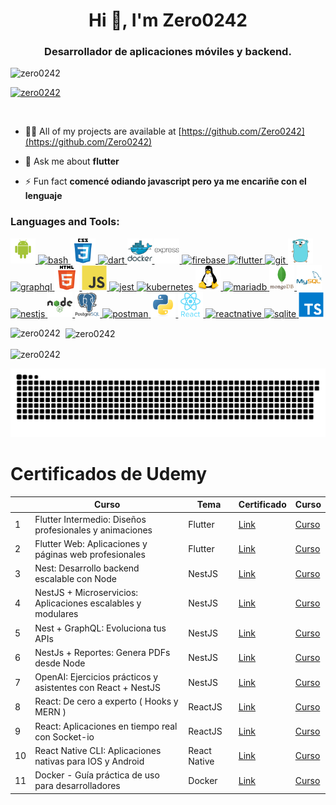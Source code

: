 <h1 align="center">Hi 👋, I'm Zero0242</h1>
<h3 align="center">Desarrollador de aplicaciones móviles y backend.</h3>

<p align="left"> <img src="https://komarev.com/ghpvc/?username=zero0242&label=Profile%20views&color=0e75b6&style=flat" alt="zero0242" /> </p>

<p align="left"> <a href="https://github.com/ryo-ma/github-profile-trophy"><img src="https://github-profile-trophy.vercel.app/?username=zero0242" alt="zero0242" /></a> </p>

<p align="left"> <a href="https://twitter.com/" target="blank"><img src="https://img.shields.io/twitter/follow/?logo=twitter&style=for-the-badge" alt="" /></a> </p>

- 👨‍💻 All of my projects are available at [https://github.com/Zero0242](https://github.com/Zero0242)

- 💬 Ask me about **flutter**

- ⚡ Fun fact **comencé odiando javascript pero ya me encariñe con el lenguaje**

<h3 align="left">Languages and Tools:</h3>
<p align="left">
	<a
		href="https://developer.android.com"
		target="_blank"
		rel="noreferrer">
		<img
			src="https://raw.githubusercontent.com/devicons/devicon/master/icons/android/android-original-wordmark.svg"
			alt="android"
			width="40"
			height="40" />
	</a>
	<a
		href="https://www.gnu.org/software/bash/"
		target="_blank"
		rel="noreferrer">
		<img
			src="https://www.vectorlogo.zone/logos/gnu_bash/gnu_bash-icon.svg"
			alt="bash"
			width="40"
			height="40" />
	</a>
	<a
		href="https://www.w3schools.com/css/"
		target="_blank"
		rel="noreferrer">
		<img
			src="https://raw.githubusercontent.com/devicons/devicon/master/icons/css3/css3-original-wordmark.svg"
			alt="css3"
			width="40"
			height="40" />
	</a>
	<a
		href="https://dart.dev"
		target="_blank"
		rel="noreferrer">
		<img
			src="https://www.vectorlogo.zone/logos/dartlang/dartlang-icon.svg"
			alt="dart"
			width="40"
			height="40" />
	</a>
	<a
		href="https://www.docker.com/"
		target="_blank"
		rel="noreferrer">
		<img
			src="https://raw.githubusercontent.com/devicons/devicon/master/icons/docker/docker-original-wordmark.svg"
			alt="docker"
			width="40"
			height="40" />
	</a>
	<a
		href="https://expressjs.com"
		target="_blank"
		rel="noreferrer">
		<img
			src="https://raw.githubusercontent.com/devicons/devicon/master/icons/express/express-original-wordmark.svg"
			alt="express"
			width="40"
			height="40" />
	</a>
	<a
		href="https://firebase.google.com/"
		target="_blank"
		rel="noreferrer">
		<img
			src="https://www.vectorlogo.zone/logos/firebase/firebase-icon.svg"
			alt="firebase"
			width="40"
			height="40" />
	</a>
	<a
		href="https://flutter.dev"
		target="_blank"
		rel="noreferrer">
		<img
			src="https://www.vectorlogo.zone/logos/flutterio/flutterio-icon.svg"
			alt="flutter"
			width="40"
			height="40" />
	</a>
	<a
		href="https://git-scm.com/"
		target="_blank"
		rel="noreferrer">
		<img
			src="https://www.vectorlogo.zone/logos/git-scm/git-scm-icon.svg"
			alt="git"
			width="40"
			height="40" />
	</a>
	<a
		href="https://golang.org"
		target="_blank"
		rel="noreferrer">
		<img
			src="https://raw.githubusercontent.com/devicons/devicon/master/icons/go/go-original.svg"
			alt="go"
			width="40"
			height="40" />
	</a>
	<a
		href="https://graphql.org"
		target="_blank"
		rel="noreferrer">
		<img
			src="https://www.vectorlogo.zone/logos/graphql/graphql-icon.svg"
			alt="graphql"
			width="40"
			height="40" />
	</a>
	<a
		href="https://www.w3.org/html/"
		target="_blank"
		rel="noreferrer">
		<img
			src="https://raw.githubusercontent.com/devicons/devicon/master/icons/html5/html5-original-wordmark.svg"
			alt="html5"
			width="40"
			height="40" />
	</a>
	<a
		href="https://developer.mozilla.org/en-US/docs/Web/JavaScript"
		target="_blank"
		rel="noreferrer">
		<img
			src="https://raw.githubusercontent.com/devicons/devicon/master/icons/javascript/javascript-original.svg"
			alt="javascript"
			width="40"
			height="40" />
	</a>
	<a
		href="https://jestjs.io"
		target="_blank"
		rel="noreferrer">
		<img
			src="https://www.vectorlogo.zone/logos/jestjsio/jestjsio-icon.svg"
			alt="jest"
			width="40"
			height="40" />
	</a>
	<a
		href="https://kubernetes.io"
		target="_blank"
		rel="noreferrer">
		<img
			src="https://www.vectorlogo.zone/logos/kubernetes/kubernetes-icon.svg"
			alt="kubernetes"
			width="40"
			height="40" />
	</a>
	<a
		href="https://www.linux.org/"
		target="_blank"
		rel="noreferrer">
		<img
			src="https://raw.githubusercontent.com/devicons/devicon/master/icons/linux/linux-original.svg"
			alt="linux"
			width="40"
			height="40" />
	</a>
	<a
		href="https://mariadb.org/"
		target="_blank"
		rel="noreferrer">
		<img
			src="https://www.vectorlogo.zone/logos/mariadb/mariadb-icon.svg"
			alt="mariadb"
			width="40"
			height="40" />
	</a>
	<a
		href="https://www.mongodb.com/"
		target="_blank"
		rel="noreferrer">
		<img
			src="https://raw.githubusercontent.com/devicons/devicon/master/icons/mongodb/mongodb-original-wordmark.svg"
			alt="mongodb"
			width="40"
			height="40" />
	</a>
	<a
		href="https://www.mysql.com/"
		target="_blank"
		rel="noreferrer">
		<img
			src="https://raw.githubusercontent.com/devicons/devicon/master/icons/mysql/mysql-original-wordmark.svg"
			alt="mysql"
			width="40"
			height="40" />
	</a>
	<a
		href="https://nestjs.com/"
		target="_blank"
		rel="noreferrer">
		<img
			src="https://img.icons8.com/color/600/nestjs.png"
			alt="nestjs"
			width="40"
			height="40" />
	</a>
	<a
		href="https://nodejs.org"
		target="_blank"
		rel="noreferrer">
		<img
			src="https://raw.githubusercontent.com/devicons/devicon/master/icons/nodejs/nodejs-original-wordmark.svg"
			alt="nodejs"
			width="40"
			height="40" />
	</a>
	<a
		href="https://www.postgresql.org"
		target="_blank"
		rel="noreferrer">
		<img
			src="https://raw.githubusercontent.com/devicons/devicon/master/icons/postgresql/postgresql-original-wordmark.svg"
			alt="postgresql"
			width="40"
			height="40" />
	</a>
	<a
		href="https://postman.com"
		target="_blank"
		rel="noreferrer">
		<img
			src="https://www.vectorlogo.zone/logos/getpostman/getpostman-icon.svg"
			alt="postman"
			width="40"
			height="40" />
	</a>
	<a
		href="https://www.python.org"
		target="_blank"
		rel="noreferrer">
		<img
			src="https://raw.githubusercontent.com/devicons/devicon/master/icons/python/python-original.svg"
			alt="python"
			width="40"
			height="40" />
	</a>
	<a
		href="https://reactjs.org/"
		target="_blank"
		rel="noreferrer">
		<img
			src="https://raw.githubusercontent.com/devicons/devicon/master/icons/react/react-original-wordmark.svg"
			alt="react"
			width="40"
			height="40" />
	</a>
	<a
		href="https://reactnative.dev/"
		target="_blank"
		rel="noreferrer">
		<img
			src="https://reactnative.dev/img/header_logo.svg"
			alt="reactnative"
			width="40"
			height="40" />
	</a>
	<a
		href="https://www.sqlite.org/"
		target="_blank"
		rel="noreferrer">
		<img
			src="https://www.vectorlogo.zone/logos/sqlite/sqlite-icon.svg"
			alt="sqlite"
			width="40"
			height="40" />
	</a>
	<a
		href="https://www.typescriptlang.org/"
		target="_blank"
		rel="noreferrer">
		<img
			src="https://raw.githubusercontent.com/devicons/devicon/master/icons/typescript/typescript-original.svg"
			alt="typescript"
			width="40"
			height="40" />
	</a>
</p>

<p>
	<img
		align="left"
		src="https://github-readme-stats.vercel.app/api/top-langs?username=zero0242&show_icons=true&locale=en&layout=compact&exclude_repo=Zero0242.github.io,docker-devcontainers"
		alt="zero0242" />
</p>

<p>
	&nbsp; <img
		align="center"
		src="https://github-readme-stats.vercel.app/api?username=zero0242&show_icons=true&locale=en&theme=tokyonight"
		alt="zero0242" />
</p>

<p>
	<img
		align="center"
		src="https://github-readme-streak-stats.herokuapp.com/?user=zero0242&"
		alt="zero0242" />
</p>

![Snake animation](https://raw.githubusercontent.com/Zero0242/Zero0242/output/github-contribution-grid-snake-dark.svg)

# Certificados de Udemy

|     | Curso                                                        | Tema         | Certificado                                                                                        | Curso                                                                |
| --- | ------------------------------------------------------------ | ------------ | -------------------------------------------------------------------------------------------------- | -------------------------------------------------------------------- |
| 1   | Flutter Intermedio: Diseños profesionales y animaciones      | Flutter      | [Link](https://udemy-certificate.s3.amazonaws.com/pdf/UC-7f70b5ec-8341-405a-b3ad-dba957614d3b.pdf) | [Curso](https://www.udemy.com/course/flutter-disenos-y-animaciones/) |
| 2   | Flutter Web: Aplicaciones y páginas web profesionales        | Flutter      | [Link](https://udemy-certificate.s3.amazonaws.com/pdf/UC-f59873f1-32f5-4fff-aab9-0e7eb2f37006.pdf) | [Curso](https://www.udemy.com/course/flutter-web-fh/)                |
| 3   | Nest: Desarrollo backend escalable con Node                  | NestJS       | [Link](https://udemy-certificate.s3.amazonaws.com/pdf/UC-b7c53332-039e-4628-8e32-08dc502e6c40.pdf) | [Curso](https://www.udemy.com/course/nest-framework/)                |
| 4   | NestJS + Microservicios: Aplicaciones escalables y modulares | NestJS       | [Link](https://udemy-certificate.s3.amazonaws.com/pdf/UC-14c31203-965e-4d5f-84c8-5c641780534f.pdf) | [Curso](https://www.udemy.com/course/nestjs-microservicios/)         |
| 5   | Nest + GraphQL: Evoluciona tus APIs                          | NestJS       | [Link](https://udemy-certificate.s3.amazonaws.com/pdf/UC-87f7050a-3542-4d80-ac40-2969e9ce9ac2.pdf) | [Curso](https://www.udemy.com/course/nest-graphql/)                  |
| 6   | NestJs + Reportes: Genera PDFs desde Node                    | NestJS       | [Link](https://udemy-certificate.s3.amazonaws.com/pdf/UC-f3bfb7b8-908b-4521-a996-76084ab714f8.pdf) | [Curso](https://www.udemy.com/course/nestjs-reportes/)               |
| 7   | OpenAI: Ejercicios prácticos y asistentes con React + NestJS | NestJS       | [Link](https://udemy-certificate.s3.amazonaws.com/pdf/UC-6f3cf8f7-1060-4259-b4d8-8a44a5000926.pdf) | [Curso](https://www.udemy.com/course/react-nest-openai/)             |
| 8   | React: De cero a experto ( Hooks y MERN )                    | ReactJS      | [Link](https://udemy-certificate.s3.amazonaws.com/pdf/UC-942d3067-d101-46e7-b4c0-be4d4de39d41.pdf) | [Curso](https://www.udemy.com/course/react-cero-experto)             |
| 9   | React: Aplicaciones en tiempo real con Socket-io             | ReactJS      | [Link](https://udemy-certificate.s3.amazonaws.com/pdf/UC-41ecf8c1-e23d-4bfb-8813-a931b140cb77.pdf) | [Curso](https://www.udemy.com/course/react-socket-io-fernando/)      |
| 10  | React Native CLI: Aplicaciones nativas para IOS y Android    | React Native | [Link](https://udemy-certificate.s3.amazonaws.com/pdf/UC-cb423a7d-1975-44d3-8a46-bbd9a8f3bf05.pdf) | [Curso](https://www.udemy.com/course/react-native-fh)                |
| 11  | Docker - Guía práctica de uso para desarrolladores           | Docker       | [Link](https://udemy-certificate.s3.amazonaws.com/pdf/UC-edf45056-b1e4-42a0-baff-7a17183b550c.pdf) | [Curso](https://www.udemy.com/course/docker-guia-practica/)          |
